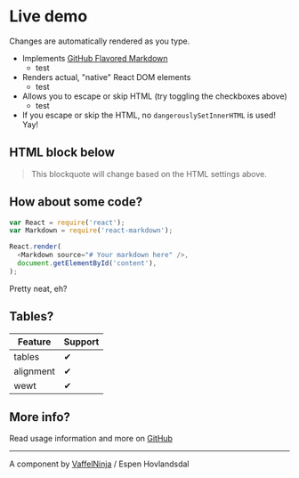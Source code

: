 # Live demo

Changes are automatically rendered as you type.

* Implements [GitHub Flavored Markdown](https://github.github.com/gfm/)
  * test
* Renders actual, "native" React DOM elements
  * test
* Allows you to escape or skip HTML (try toggling the checkboxes above)
  * test
* If you escape or skip the HTML, no `dangerouslySetInnerHTML` is used! Yay!

## HTML block below

<blockquote>
  This blockquote will change based on the HTML settings above.
</blockquote>

## How about some code?

```js
var React = require('react');
var Markdown = require('react-markdown');

React.render(
  <Markdown source="# Your markdown here" />,
  document.getElementById('content'),
);
```

Pretty neat, eh?

## Tables?

| Feature   | Support |
| --------- | ------- |
| tables    | ✔       |
| alignment | ✔       |
| wewt      | ✔       |

## More info?

Read usage information and more on [GitHub](//github.com/rexxars/react-markdown)

---

A component by [VaffelNinja](http://vaffel.ninja) / Espen Hovlandsdal
